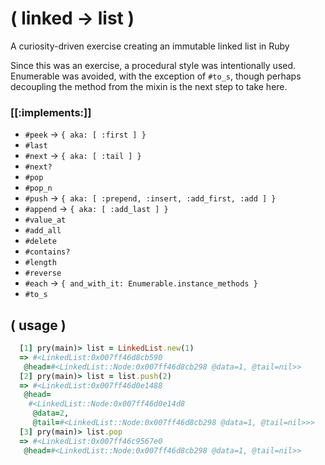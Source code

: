 # ( linked -> list )

A curiosity-driven exercise creating an immutable linked list in Ruby

Since this was an exercise, a procedural style was intentionally used.
Enumerable was avoided, with the exception of `#to_s`, though perhaps
decoupling the method from the mixin is the next step to take here.

### [[:implements:]]
* `#peek`   -> `{ aka: [ :first ] }`
* `#last`
* `#next`   -> `{ aka: [ :tail ] }`
* `#next?`
* `#pop`
* `#pop_n`
* `#push`   -> `{ aka: [ :prepend, :insert, :add_first, :add ] }`
* `#append` -> `{ aka: [ :add_last ] }`
* `#value_at`
* `#add_all`
* `#delete`
* `#contains?`
* `#length`
* `#reverse`
* `#each`   -> `{ and_with_it: Enumerable.instance_methods }`
* `#to_s`


## ( usage )

```Ruby
  [1] pry(main)> list = LinkedList.new(1)
  => #<LinkedList:0x007ff46d8cb590
   @head=#<LinkedList::Node:0x007ff46d8cb298 @data=1, @tail=nil>>
  [2] pry(main)> list = list.push(2)
  => #<LinkedList:0x007ff46d0e1488
   @head=
    #<LinkedList::Node:0x007ff46d0e14d8
     @data=2,
     @tail=#<LinkedList::Node:0x007ff46d8cb298 @data=1, @tail=nil>>>
  [3] pry(main)> list.pop
  => #<LinkedList:0x007ff46c9567e0
   @head=#<LinkedList::Node:0x007ff46d8cb298 @data=1, @tail=nil>>
```
